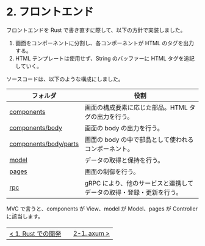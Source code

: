 # 2. フロントエンド

フロントエンドを Rust で書き直すに際して、以下の方針で実装しました。

1. 画面をコンポーネントに分割し、各コンポーネントが HTML のタグを出力する。
2. HTML テンプレートは使用せず、String のバッファーに HTML タグを追記していく。

ソースコードは、以下のような構成にしました。

| フォルダ                                                          | 役割                                                                |
| ----------------------------------------------------------------- | ------------------------------------------------------------------- |
| [components](/src/frontend/src/components/)                       | 画面の構成要素に応じた部品。HTML タグの出力を行う。                 |
| [components/body](/src/frontend/src/components/body/)             | 画面の body の出力を行う。                                          |
| [components/body/parts](/src/frontend/src/components/body/parts/) | 画面の body の中で部品として使われるコンポーネント。                |
| [model](/src/frontend/src/model/)                                 | データの取得と保持を行う。                                          |
| [pages](/src/frontend/src/pages/)                                 | 画面の制御を行う。                                                  |
| [rpc](/src/frontend/src/rpc/)                                     | gRPC により、他のサービスと連携してデータの取得・登録・更新を行う。 |

MVC で言うと、components が View、model が Model、pages が Controller に該当します。

<table style="width: 90%; margin-top: 20px;">
<tr>
<td style="text-align: left"><a href="../1.development/1-0.development.md">&lt;&nbsp;1. Rust での開発</a></td>
<td></td>
<td style="text-align: right"><a href="./2-1.axum.md">2-1. axum&nbsp;&gt;</a></td>
</tr>
</table>
